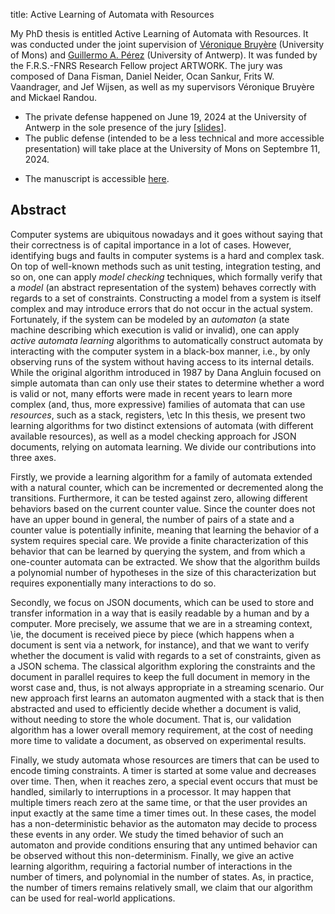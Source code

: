 title: Active Learning of Automata with Resources

My PhD thesis is entitled Active Learning of Automata with Resources.
It was conducted under the joint supervision of
[Véronique Bruyère](https://web.umons.ac.be/fs-informatique/equipes/veronique-bruyere/)
(University of Mons) and
[Guillermo A. Pérez](https://gaperez64.github.io/) (University of Antwerp).
It was funded by the F.R.S.-FNRS Research Fellow project ARTWORK.
The jury was composed of Dana Fisman, Daniel Neider, Ocan Sankur, Frits W. Vaandrager,
and Jef Wijsen, as well as my supervisors Véronique Bruyère and Mickael Randou.

  * The private defense happened on June 19, 2024 at the University of Antwerp
  in the sole presence of the jury \[[slides](talks/2024/private.pdf)\].
  * The public defense (intended to be a less technical and more accessible presentation) will take place at the University of Mons on Septembre 11, 2024.
  <!-- * The public defense (intended to be a less technical and more accessible presentation) happened at the University of Mons on Septembre 11, 2024 [LINK TO SLIDES HERE]. -->
  * The manuscript is accessible [here](thesisStaquet.pdf).

## Abstract

Computer systems are ubiquitous nowadays and it goes without saying that their
correctness is of capital importance in a lot of cases.
However, identifying bugs and faults in computer systems is a hard and
complex task.
On top of well-known methods such as unit testing, integration testing, and so
on, one can apply *model checking* techniques, which
formally verify that a *model* (an abstract representation of the system)
behaves correctly with regards to a set of constraints.
Constructing a model from a system is itself complex and may introduce errors
that do not occur in the actual system.
Fortunately, if the system can be modeled by an *automaton* (a state machine
describing which execution is valid or invalid), one can apply
*active automata learning* algorithms to automatically construct
automata by interacting with the computer system in a black-box manner, i.e., by
only observing runs of the system without having access to its internal details.
While the original algorithm introduced in 1987 by Dana Angluin focused on
simple automata than can only use their
states to determine whether a word is valid or not, many efforts were made in
recent years to learn more complex (and, thus, more expressive) families of
automata that can use *resources*, such as a stack, registers, \etc
In this thesis, we present two learning algorithms for two distinct extensions
of automata (with different available resources), as well as a model checking
approach for JSON documents, relying on automata learning.
We divide our contributions into three axes.

Firstly, we provide a learning algorithm for a family of automata extended with a
natural counter, which can be incremented or decremented along the transitions.
Furthermore, it can be tested against zero, allowing different behaviors based
on the current counter value.
Since the counter does not have an upper bound in general, the number
of pairs of a state and a counter value is potentially infinite, meaning that
learning the behavior of a system requires special care.
We provide a finite characterization of this behavior that can be learned by
querying the system, and from which a one-counter automata can be extracted.
We show that the algorithm builds a polynomial number of hypotheses in the size
of this characterization but requires exponentially many interactions to do so.

Secondly, we focus on JSON documents, which can be used to store and transfer
information in a way that is easily readable by a human and by a computer.
More precisely, we assume that we are in a streaming context, \ie, the document
is received piece by piece (which happens when a document is sent via a network,
for instance), and that we want to verify whether the document is valid with
regards to a set of constraints, given as a JSON schema.
The classical algorithm exploring the constraints and the document in parallel
requires to keep the full document in memory in the worst case and, thus,
is not always appropriate in a streaming scenario.
Our new approach first learns an automaton augmented with a stack that is then
abstracted and used to efficiently decide whether a document is valid, without
needing to store the whole document.
That is, our validation algorithm has a lower overall memory requirement, at the
cost of needing more time to validate a document, as observed on experimental
results.

Finally, we study automata whose resources are timers that can be used to encode
timing constraints.
A timer is started at some value and decreases over time.
Then, when it reaches zero, a special event occurs that must be handled,
similarly to interruptions in a processor.
It may happen that multiple timers reach zero at the same time, or that the
user provides an input exactly at the same time a timer times out.
In these cases, the model has a non-deterministic behavior as the automaton
may decide to process these events in any order.
We study the timed behavior of such an automaton and provide conditions
ensuring that any untimed behavior can be observed without this non-determinism.
Finally, we give an active learning algorithm, requiring a factorial number
of interactions in the number of timers, and polynomial in the number of states.
As, in practice, the number of timers remains relatively small, we claim that
our algorithm can be used for real-world applications.